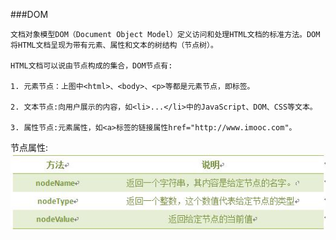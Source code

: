 ###DOM

    文档对象模型DOM（Document Object Model）定义访问和处理HTML文档的标准方法。DOM 将HTML文档呈现为带有元素、属性和文本的树结构（节点树）。
    
    HTML文档可以说由节点构成的集合，DOM节点有:

    1. 元素节点：上图中<html>、<body>、<p>等都是元素节点，即标签。

    2. 文本节点:向用户展示的内容，如<li>...</li>中的JavaScript、DOM、CSS等文本。

    3. 属性节点:元素属性，如<a>标签的链接属性href="http://www.imooc.com"。

    
节点属性:
    ![](/assets/5375c953000117ee05240129.jpg)


